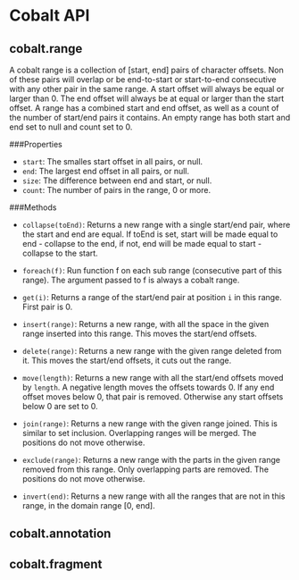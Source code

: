 Cobalt API
==========

cobalt.range
------------
A cobalt range is a collection of [start, end] pairs of character offsets.
Non of these pairs will overlap or be end-to-start or start-to-end consecutive with any other pair in the same range.
A start offset will always be equal or larger than 0. The end offset will
always be at equal or larger than the start offset.
A range has a combined start and end offset, as well as a count of the number of start/end pairs it contains.
An empty range has both start and end set to null and count set to 0.

###Properties
- `start`: The smalles start offset in all pairs, or null.
- `end`: The largest end offset in all pairs, or null.
- `size`: The difference between end and start, or null.
- `count`: The number of pairs in the range, 0 or more.

###Methods
- `collapse(toEnd)`: Returns a new range with a single start/end pair, where the start and end are equal. If toEnd is set, start will be made equal to end - collapse to the end, if not, end will be made equal to start - collapse to the start.
- `foreach(f)`: Run function f on each sub range (consecutive part of this range). The argument passed to f is always a cobalt range.
- `get(i)`: Returns a range of the start/end pair at position `i` in this range. First pair is 0.

- `insert(range)`: Returns a new range, with all the space in the given range inserted into this range. This moves the start/end offsets.
- `delete(range)`: Returns a new range with the given range deleted from it. This moves the start/end offsets, it cuts out the range.
- `move(length)`: Returns a new range with all the start/end offsets moved by `length`. A negative length moves the offsets towards 0. If any end offset moves below 0, that pair is removed. Otherwise any start offsets below 0 are set to 0.

- `join(range)`: Returns a new range with the given range joined. This is similar to set inclusion. Overlapping ranges will be merged. The positions
do not move otherwise.
- `exclude(range)`: Returns a new range with the parts in the given range removed from this range. Only overlapping parts are removed. The positions do not move otherwise.
- `invert(end)`: Returns a new range with all the ranges that are not in this range, in the domain range [0, end].

cobalt.annotation
-----------------

cobalt.fragment
---------------
